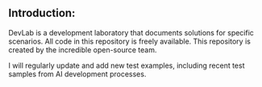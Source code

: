 ## Introduction:

DevLab is a development laboratory that documents solutions for specific scenarios. All code in this repository is freely available. This repository is created by the incredible open-source team.

I will regularly update and add new test examples, including recent test samples from AI development processes.

